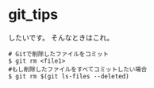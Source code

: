 # git_tips

したいです。
そんなときはこれ。

```
# Gitで削除したファイルをコミット
$ git rm <file1>
#もし削除したファイルをすべてコミットしたい場合
$ git rm $(git ls-files --deleted)  
```

